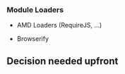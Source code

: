 ### Module Loaders

<ul>
  <li class='fragment' data-fragment-index='1'><p>AMD Loaders (RequireJS, ...)</p></li>
  <li class='fragment' data-fragment-index='2'><p>Browserify</p></li>
</ul>

<h2 class='fragment' data-fragment-index='3'>
  Decision needed upfront
</h3>
